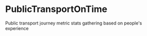 # PublicTransportOnTime
Public transport journey metric stats gathering based on people's experience
